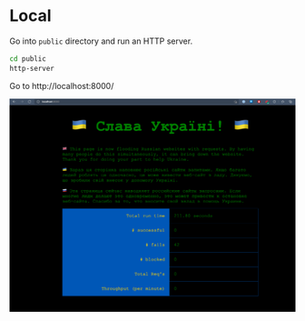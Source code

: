 # Local

Go into `public` directory and run an HTTP server.

```bash
cd public
http-server
```

Go to http://localhost:8000/


![](screenshot.png)
